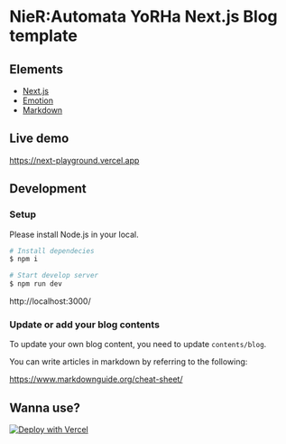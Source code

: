 # NieR:Automata YoRHa Next.js Blog template

## Elements

- [Next.js](https://nextjs.org/)
- [Emotion](https://emotion.sh/docs/introduction)
- [Markdown](https://www.markdownguide.org/cheat-sheet/)

## Live demo

https://next-playground.vercel.app

## Development

### Setup

Please install Node.js in your local.

```bash
# Install dependecies
$ npm i

# Start develop server
$ npm run dev
```

http://localhost:3000/

### Update or add your blog contents

To update your own blog content, you need to update `contents/blog`.

You can write articles in markdown by referring to the following:

https://www.markdownguide.org/cheat-sheet/

## Wanna use?

[![Deploy with Vercel](https://vercel.com/button)](https://vercel.com/import/git?s=https%3A%2F%2Fgithub.com%2Fcymagix%2Fnext-markdown-blog-YoRHa)
